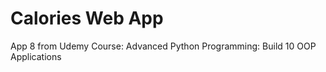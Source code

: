 # Calories Web App

App 8 from Udemy Course: Advanced Python Programming: Build 10 OOP Applications

